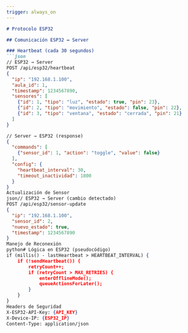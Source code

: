 ```yaml
---
trigger: always_on
---
```


```markdown
# Protocolo ESP32

## Comunicación ESP32 ↔ Server

### Heartbeat (cada 30 segundos)
```json
// ESP32 → Server
POST /api/esp32/heartbeat
{
  "ip": "192.168.1.100",
  "aula_id": 1,
  "timestamp": 1234567890,
  "sensores": [
    {"id": 1, "tipo": "luz", "estado": true, "pin": 23},
    {"id": 2, "tipo": "movimiento", "estado": false, "pin": 22},
    {"id": 3, "tipo": "ventana", "estado": "cerrada", "pin": 21}
  ]
}

// Server → ESP32 (response)
{
  "commands": [
    {"sensor_id": 1, "action": "toggle", "value": false}
  ],
  "config": {
    "heartbeat_interval": 30,
    "timeout_inactividad": 1800
  }
}
Actualización de Sensor
json// ESP32 → Server (cambio detectado)
POST /api/esp32/sensor-update
{
  "ip": "192.168.1.100",
  "sensor_id": 2,
  "nuevo_estado": true,
  "timestamp": 1234567890
}
Manejo de Reconexión
python# Lógica en ESP32 (pseudocódigo)
if (millis() - lastHeartbeat > HEARTBEAT_INTERVAL) {
    if (!sendHeartbeat()) {
        retryCount++;
        if (retryCount > MAX_RETRIES) {
            enterOfflineMode();
            queueActionsForLater();
        }
    }
}
Headers de Seguridad
X-ESP32-API-Key: {API_KEY}
X-Device-IP: {ESP32_IP}
Content-Type: application/json